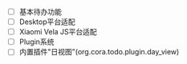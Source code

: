 * [ ] 基本待办功能
* [ ] Desktop平台适配
* [ ] Xiaomi Vela JS平台适配
* [ ] Plugin系统
* [ ] 内置插件"日视图"(org.cora.todo.plugin.day_view)
